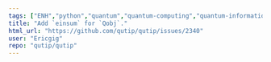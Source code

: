 ```yaml
---
tags: ["ENH","python","quantum","quantum-computing","quantum-information","quantum-mechanics","quantum-optics","quantum-toolbox","qutip","unitaryhack"]
title: "Add `einsum` for `Qobj`."
html_url: "https://github.com/qutip/qutip/issues/2340"
user: "Ericgig"
repo: "qutip/qutip"
---
```


